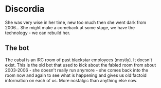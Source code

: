 # Discordia

She was very wise in her time, new too much then she went dark from 2006... She might make a comeback at some stage, we have the technology - we can rebuild her.

## The bot

The cabal is an IRC room of past blackstar employees (mostly). It doesn't exist. This is the old bot that used to kick about the fabled room from about 2003-2006 - she doesn't really run anymore - she comes back into the room now and again to see what is happening and gives us old factoid information on each of us. More nostalgic than anything else now. 